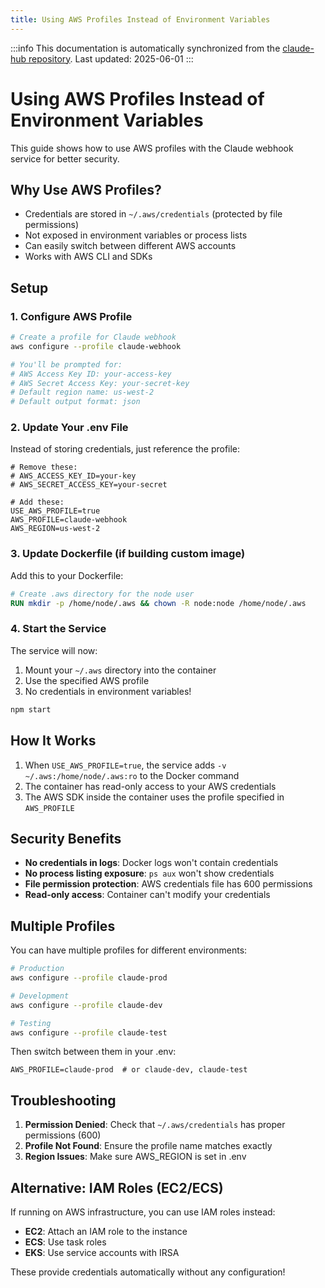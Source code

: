 ```yaml
---
title: Using AWS Profiles Instead of Environment Variables
---
```


:::info
This documentation is automatically synchronized from the [claude-hub repository](https://github.com/intelligence-assist/claude-hub). 
Last updated: 2025-06-01
:::



# Using AWS Profiles Instead of Environment Variables

This guide shows how to use AWS profiles with the Claude webhook service for better security.

## Why Use AWS Profiles?

- Credentials are stored in `~/.aws/credentials` (protected by file permissions)
- Not exposed in environment variables or process lists
- Can easily switch between different AWS accounts
- Works with AWS CLI and SDKs

## Setup

### 1. Configure AWS Profile

```bash
# Create a profile for Claude webhook
aws configure --profile claude-webhook

# You'll be prompted for:
# AWS Access Key ID: your-access-key
# AWS Secret Access Key: your-secret-key
# Default region name: us-west-2
# Default output format: json
```

### 2. Update Your .env File

Instead of storing credentials, just reference the profile:

```env
# Remove these:
# AWS_ACCESS_KEY_ID=your-key
# AWS_SECRET_ACCESS_KEY=your-secret

# Add these:
USE_AWS_PROFILE=true
AWS_PROFILE=claude-webhook
AWS_REGION=us-west-2
```

### 3. Update Dockerfile (if building custom image)

Add this to your Dockerfile:

```dockerfile
# Create .aws directory for the node user
RUN mkdir -p /home/node/.aws && chown -R node:node /home/node/.aws
```

### 4. Start the Service

The service will now:
1. Mount your `~/.aws` directory into the container
2. Use the specified AWS profile
3. No credentials in environment variables!

```bash
npm start
```

## How It Works

1. When `USE_AWS_PROFILE=true`, the service adds `-v ~/.aws:/home/node/.aws:ro` to the Docker command
2. The container has read-only access to your AWS credentials
3. The AWS SDK inside the container uses the profile specified in `AWS_PROFILE`

## Security Benefits

- **No credentials in logs**: Docker logs won't contain credentials
- **No process listing exposure**: `ps aux` won't show credentials
- **File permission protection**: AWS credentials file has 600 permissions
- **Read-only access**: Container can't modify your credentials

## Multiple Profiles

You can have multiple profiles for different environments:

```bash
# Production
aws configure --profile claude-prod

# Development
aws configure --profile claude-dev

# Testing
aws configure --profile claude-test
```

Then switch between them in your .env:

```env
AWS_PROFILE=claude-prod  # or claude-dev, claude-test
```

## Troubleshooting

1. **Permission Denied**: Check that `~/.aws/credentials` has proper permissions (600)
2. **Profile Not Found**: Ensure the profile name matches exactly
3. **Region Issues**: Make sure AWS_REGION is set in .env

## Alternative: IAM Roles (EC2/ECS)

If running on AWS infrastructure, you can use IAM roles instead:

- **EC2**: Attach an IAM role to the instance
- **ECS**: Use task roles
- **EKS**: Use service accounts with IRSA

These provide credentials automatically without any configuration!